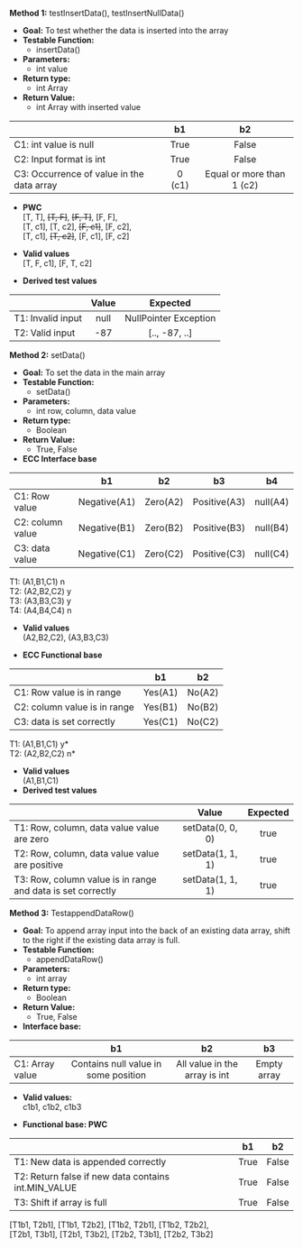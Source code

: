 
__Method 1:__ testInsertData(), testInsertNullData()
- __Goal:__ To test whether the data is inserted into the array
- __Testable Function:__
  - insertData()
- __Parameters:__
  - int value
- __Return type:__
  - int Array
- __Return Value:__
  - int Array with inserted value  
  
  
|  | b1 | b2 |
|-|:-:|:-:|
| C1: int value is null | True | False |
| C2: Input format is int | True | False |
| C3: Occurrence of value in the data array | 0 (c1) | Equal or more than 1 (c2) |

- __PWC__<br/>
[T, T], ~~[T, F]~~, ~~[F, T]~~, [F, F],   
[T, c1], [T, c2], ~~[F, c1]~~, [F, c2],   
[T, c1], ~~[T, c2]~~, [F, c1], [F, c2]

- __Valid values__<br/>
[T, F, c1], [F, T, c2]  

- __Derived test values__

|  | Value | Expected |
|-|:-:|:-:|
| T1: Invalid input | null | NullPointer Exception |
| T2: Valid input | -87 | [.., -87, ..] |  



__Method 2:__ setData()
- __Goal:__ To set the data in the main array
- __Testable Function:__
  - setData()
- __Parameters:__
  - int row, column, data value
- __Return type:__
  - Boolean
- __Return Value:__
  - True, False  
- __ECC Interface base__  

|  | b1 | b2 | b3 | b4 |
|-|:-:|:-:|:-:|:-:|
| C1: Row value | Negative(A1) | Zero(A2) | Positive(A3) | null(A4) |
| C2: column value | Negative(B1) | Zero(B2) | Positive(B3) | null(B4) |
| C3: data value | Negative(C1) | Zero(C2) | Positive(C3) | null(C4) |  

T1: (A1,B1,C1) n  
T2: (A2,B2,C2) y  
T3: (A3,B3,C3) y  
T4: (A4,B4,C4) n  
- __Valid values__  
(A2,B2,C2), (A3,B3,C3)  

- __ECC Functional base__  

|  | b1 | b2 |
|-|:-:|:-:|
| C1: Row value is in range | Yes(A1) | No(A2) |
| C2: column value is in range | Yes(B1) | No(B2) |
| C3: data is set correctly | Yes(C1) | No(C2) |  

T1: (A1,B1,C1) y*  
T2: (A2,B2,C2) n*  

- __Valid values__  
(A1,B1,C1)  
- __Derived test values__  

|  | Value | Expected |
|-|:-:|:-:|
| T1: Row, column, data value value are zero | setData(0, 0, 0) | true |
| T2: Row, column, data value value are positive | setData(1, 1, 1) | true |
| T3: Row, column value is in range and data is set correctly | setData(1, 1, 1) | true |  


__Method 3:__ TestappendDataRow() 
- __Goal:__ To append array input into the back of an existing data array, shift to the right if the existing data array is full.
- __Testable Function:__
  - appendDataRow()
- __Parameters:__
  - int array
- __Return type:__
  - Boolean
- __Return Value:__
  - True, False  
- __Interface base:__  

|  | b1 | b2 | b3 |
|-|:-:|:-:|:-:|
| C1: Array value | Contains null value in some position | All value in the array is int | Empty array |  


- __Valid values:__  
c1b1, c1b2, c1b3  

- __Functional base: PWC__  

|  | b1 | b2 |
|-|:-:|:-:|
| T1: New data is appended correctly | True | False |
| T2: Return false if new data contains int.MIN_VALUE | True | False |
| T3: Shift if array is full | True | False |  

[T1b1, T2b1], [T1b1, T2b2], [T1b2, T2b1], [T1b2, T2b2],  
[T2b1, T3b1], [T2b1, T3b2], [T2b2, T3b1], [T2b2, T3b2]




